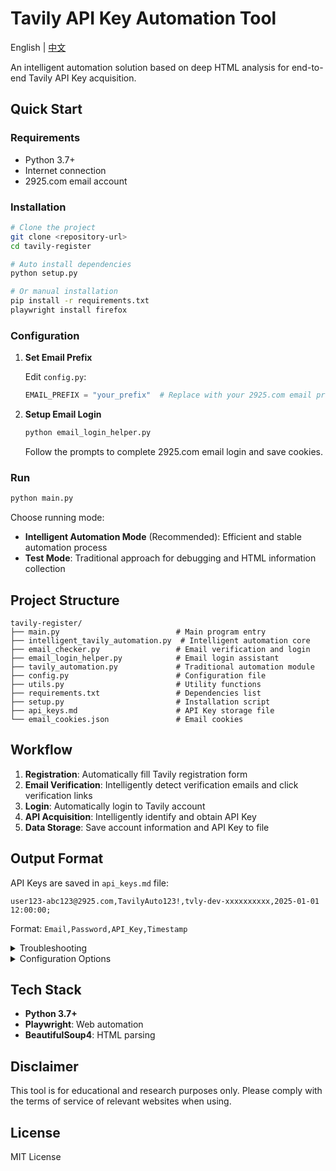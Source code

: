 # Tavily API Key Automation Tool

English | [中文](README.md)

An intelligent automation solution based on deep HTML analysis for end-to-end Tavily API Key acquisition.

## Quick Start

### Requirements

- Python 3.7+
- Internet connection
- 2925.com email account

### Installation

```bash
# Clone the project
git clone <repository-url>
cd tavily-register

# Auto install dependencies
python setup.py

# Or manual installation
pip install -r requirements.txt
playwright install firefox
```

### Configuration

1. **Set Email Prefix**
   
   Edit `config.py`:
   ```python
   EMAIL_PREFIX = "your_prefix"  # Replace with your 2925.com email prefix
   ```

2. **Setup Email Login**
   ```bash
   python email_login_helper.py
   ```
   Follow the prompts to complete 2925.com email login and save cookies.

### Run

```bash
python main.py
```

Choose running mode:
- **Intelligent Automation Mode** (Recommended): Efficient and stable automation process
- **Test Mode**: Traditional approach for debugging and HTML information collection

## Project Structure

```
tavily-register/
├── main.py                          # Main program entry
├── intelligent_tavily_automation.py  # Intelligent automation core
├── email_checker.py                 # Email verification and login
├── email_login_helper.py            # Email login assistant
├── tavily_automation.py             # Traditional automation module
├── config.py                        # Configuration file
├── utils.py                         # Utility functions
├── requirements.txt                 # Dependencies list
├── setup.py                         # Installation script
├── api_keys.md                      # API Key storage file
└── email_cookies.json               # Email cookies
```

## Workflow

1. **Registration**: Automatically fill Tavily registration form
2. **Email Verification**: Intelligently detect verification emails and click verification links
3. **Login**: Automatically login to Tavily account
4. **API Acquisition**: Intelligently identify and obtain API Key
5. **Data Storage**: Save account information and API Key to file

## Output Format

API Keys are saved in `api_keys.md` file:
```
user123-abc123@2925.com,TavilyAuto123!,tvly-dev-xxxxxxxxxx,2025-01-01 12:00:00;
```

Format: `Email,Password,API_Key,Timestamp`

<details>
<summary>Troubleshooting</summary>

### Common Issues

**Browser Launch Failed**
- Run: `playwright install firefox`
- Check internet connection

**Email Login Issues**
- Re-run: `python email_login_helper.py`
- Ensure 2925.com email service is working

**Verification Email Not Found**
- Check if email prefix is set correctly
- Manually visit 2925.com to check emails

**API Key Acquisition Failed**
- Check if successfully logged into Tavily
- Review generated screenshot files

**Encountered CAPTCHA/Human Verification**
- If IP purity or environmental factors trigger human verification
- Choose frontend mode (browser mode option 1)
- Manually complete verification and the program will continue automatically
- Recommend using clean network environment and IP address

</details>

<details>
<summary>Configuration Options</summary>

### Browser Configuration
```python
HEADLESS = False          # Whether to run in headless mode
BROWSER_TYPE = "firefox"  # Browser type
```

### Wait Time Configuration
```python
WAIT_TIME_SHORT = 2       # Short wait time
WAIT_TIME_MEDIUM = 5      # Medium wait time
WAIT_TIME_LONG = 10       # Long wait time
```

### Email Configuration
```python
EMAIL_DOMAIN = "2925.com"
EMAIL_PREFIX = "user123"  # Your email prefix
```

</details>

## Tech Stack

- **Python 3.7+**
- **Playwright**: Web automation
- **BeautifulSoup4**: HTML parsing

## Disclaimer

This tool is for educational and research purposes only. Please comply with the terms of service of relevant websites when using.

## License

MIT License

